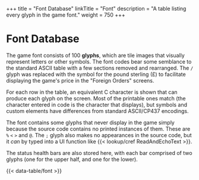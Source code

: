 +++
title = "Font Database"
linkTitle = "Font"
description = "A table listing every glyph in the game font."
weight = 750
+++

# Font Database

The game font consists of 100 **glyphs**, which are tile images that visually represent letters or other symbols. The font codes bear some semblance to the standard ASCII table with a few sections removed and rearranged. The `/` glyph was replaced with the symbol for the pound sterling (&pound;) to facilitate displaying the game's price in the "Foreign Orders" screens.

For each row in the table, an equivalent C character is shown that can produce each glyph on the screen. Most of the printable ones match (the character entered in code is the character that displays), but symbols and custom elements have differences from standard ASCII/CP437 encodings.

The font contains some glyphs that never display in the game simply because the source code contains no printed instances of them. These are `%` `<` `>` and `@`. The `;` glyph also makes no appearances in the source code, but it _can_ by typed into a UI function like {{< lookup/cref ReadAndEchoText >}}.

The status health bars are also stored here, with each bar comprised of two glyphs (one for the upper half, and one for the lower).

{{< data-table/font >}}
